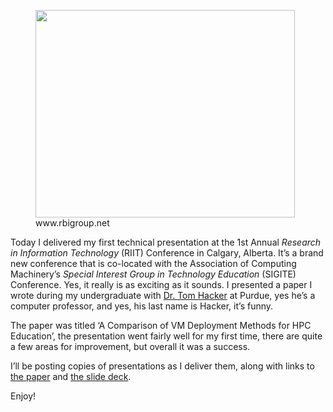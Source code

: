 <figure style="width: 415px" class="wp-caption alignnone"><img title="Calgary Skyline" src="http://www.rbigroup.net/wp-content/themes/twentyten/images/calgary-ab-canada.jpg" alt="" width="415" height="332" /><figcaption class="wp-caption-text">www.rbigroup.net</figcaption></figure> 

Today I delivered my first technical presentation at the 1st Annual _Research in Information Technology_ (RIIT) Conference in Calgary, Alberta. It&#8217;s a brand new conference that is co-located with the Association of Computing Machinery&#8217;s _Special Interest Group in Technology Education_ (SIGITE) Conference. Yes, it really is as exciting as it sounds. I presented a paper I wrote during my undergraduate with [Dr. Tom Hacker][1] at Purdue, yes he&#8217;s a computer professor, and yes, his last name is Hacker, it&#8217;s funny.

The paper was titled &#8216;A Comparison of VM Deployment Methods for HPC Education&#8217;, the presentation went fairly well for my first time, there are quite a few areas for improvement, but overall it was a success.

I&#8217;ll be posting copies of presentations as I deliver them, along with links to <a title="Robison-Hacker Paper" href="http://sigite2012.sigite.org/wp-content/uploads/2012/08/session09-paper03.pdf" target="_blank">the paper</a> and [the slide deck][2].

Enjoy!





[1]: http://www2.tech.purdue.edu/cpt/SelfStudy/CPTFacultyVitas/FacultyStaff/DisplayStaffMember.asp/ref&#61;tjhacker "Tom Hacker"
[2]: http://www.nickrobison.com/wp-content/uploads/2012/10/SIGITE-Presentation.pptx "SIGITE Presentation"
